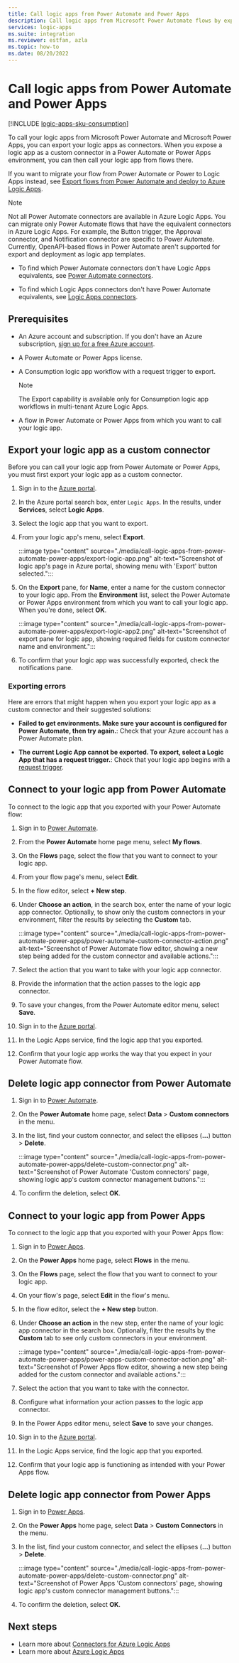 ```yaml
---
title: Call logic apps from Power Automate and Power Apps
description: Call logic apps from Microsoft Power Automate flows by exporting logic apps as connectors.
services: logic-apps
ms.suite: integration
ms.reviewer: estfan, azla
ms.topic: how-to
ms.date: 08/20/2022
---
```


# Call logic apps from Power Automate and Power Apps

[!INCLUDE [logic-apps-sku-consumption](../../includes/logic-apps-sku-consumption.md)]

To call your logic apps from Microsoft Power Automate and Microsoft Power Apps, you can export your logic apps as connectors. When you expose a logic app as a custom connector in a Power Automate or Power Apps environment, you can then call your logic app from flows there.

If you want to migrate your flow from Power Automate or Power to Logic Apps instead, see [Export flows from Power Automate and deploy to Azure Logic Apps](export-from-microsoft-flow-logic-app-template.md).

> [!NOTE]
> Not all Power Automate connectors are available in Azure Logic Apps. You can migrate only Power Automate flows 
> that have the equivalent connectors in Azure Logic Apps. For example, the Button trigger, the Approval connector, 
> and Notification connector are specific to Power Automate. Currently, OpenAPI-based flows in Power Automate aren't 
> supported for export and deployment as logic app templates.
>
> * To find which Power Automate connectors don't have Logic Apps equivalents, see 
> [Power Automate connectors](/connectors/connector-reference/connector-reference-powerautomate-connectors).
>
> * To find which Logic Apps connectors don't have Power Automate equivalents, see 
> [Logic Apps connectors](/connectors/connector-reference/connector-reference-logicapps-connectors).

## Prerequisites

* An Azure account and subscription. If you don't have an Azure subscription, [sign up for a free Azure account](https://azure.microsoft.com/free/?WT.mc_id=A261C142F).

* A Power Automate or Power Apps license.

* A Consumption logic app workflow with a request trigger to export.

  > [!NOTE]
  >
  > The Export capability is available only for Consumption logic app workflows in multi-tenant Azure Logic Apps.

* A flow in Power Automate or Power Apps from which you want to call your logic app.

## Export your logic app as a custom connector

Before you can call your logic app from Power Automate or Power Apps, you must first export your logic app as a custom connector.

1. Sign in to the [Azure portal](https://portal.azure.com).

1. In the Azure portal search box, enter `Logic Apps`. In the results, under **Services**, select **Logic Apps**.

1. Select the logic app that you want to export.

1. From your logic app's menu, select **Export**.

    :::image type="content" source="./media/call-logic-apps-from-power-automate-power-apps/export-logic-app.png" alt-text="Screenshot of logic app's page in Azure portal, showing menu with 'Export' button selected.":::

1. On the **Export** pane, for **Name**, enter a name for the custom connector to your logic app. From the **Environment** list, select the Power Automate or Power Apps environment from which you want to call your logic app. When you're done, select **OK**.

    :::image type="content" source="./media/call-logic-apps-from-power-automate-power-apps/export-logic-app2.png" alt-text="Screenshot of export pane for logic app, showing required fields for custom connector name and environment.":::

1. To confirm that your logic app was successfully exported, check the notifications pane.

### Exporting errors

Here are errors that might happen when you export your logic app as a custom connector and their suggested solutions:

* **Failed to get environments. Make sure your account is configured for Power Automate, then try again.**: Check that your Azure account has a Power Automate plan.

* **The current Logic App cannot be exported. To export, select a Logic App that has a request trigger.**: Check that your logic app begins with a [request trigger](./logic-apps-workflow-actions-triggers.md#request-trigger).

## Connect to your logic app from Power Automate

To connect to the logic app that you exported with your Power Automate flow:

1. Sign in to [Power Automate](https://flow.microsoft.com).

1. From the **Power Automate** home page menu, select **My flows**.

1. On the **Flows** page, select the flow that you want to connect to your logic app.

1. From your flow page's menu, select **Edit**.

1. In the flow editor, select **&#43; New step**.

1. Under **Choose an action**, in the search box, enter the name of your logic app connector. Optionally, to show only the custom connectors in your environment, filter the results by selecting the **Custom** tab.

    :::image type="content" source="./media/call-logic-apps-from-power-automate-power-apps/power-automate-custom-connector-action.png" alt-text="Screenshot of Power Automate flow editor, showing a new step being added for the custom connector and available actions.":::

1. Select the action that you want to take with your logic app connector. 

1. Provide the information that the action passes to the logic app connector.

1. To save your changes, from the Power Automate editor menu, select **Save**.

1. Sign in to the [Azure portal](https://portal.azure.com).

1. In the Logic Apps service, find the logic app that you exported.

1. Confirm that your logic app works the way that you expect in your Power Automate flow.

## Delete logic app connector from Power Automate

1. Sign in to [Power Automate](https://flow.microsoft.com).

1. On the **Power Automate** home page, select **Data** &gt; **Custom connectors** in the menu.

1. In the list, find your custom connector, and select the ellipses (**...**) button &gt; **Delete**.

    :::image type="content" source="./media/call-logic-apps-from-power-automate-power-apps/delete-custom-connector.png" alt-text="Screenshot of Power Automate 'Custom connectors' page, showing logic app's custom connector management buttons.":::

1. To confirm the deletion, select **OK**.

## Connect to your logic app from Power Apps

To connect to the logic app that you exported with your Power Apps flow:

1. Sign in to [Power Apps](https://powerapps.microsoft.com/).

1. On the **Power Apps** home page, select **Flows** in the menu.

1. On the **Flows** page, select the flow that you want to connect to your logic app.

1. On your flow's page, select **Edit** in the flow's menu.

1. In the flow editor, select the **&#43; New step** button.

1. Under **Choose an action** in the new step, enter the name of your logic app connector in the search box. Optionally, filter the results by the **Custom** tab to see only custom connectors in your environment.

    :::image type="content" source="./media/call-logic-apps-from-power-automate-power-apps/power-apps-custom-connector-action.png" alt-text="Screenshot of Power Apps flow editor, showing a new step being added for the custom connector and available actions.":::

1. Select the action that you want to take with the connector. 

1. Configure what information your action passes to the logic app connector.

1. In the Power Apps editor menu, select **Save** to save your changes. 

1. Sign in to the [Azure portal](https://portal.azure.com).

1. In the Logic Apps service, find the logic app that you exported.

1. Confirm that your logic app is functioning as intended with your Power Apps flow.

## Delete logic app connector from Power Apps

1. Sign in to [Power Apps](https://powerapps.microsoft.com).

1. On the **Power Apps** home page, select **Data** &gt; **Custom Connectors** in the menu.

1. In the list, find your custom connector, and select the ellipses (**...**) button &gt; **Delete**.

    :::image type="content" source="./media/call-logic-apps-from-power-automate-power-apps/delete-custom-connector.png" alt-text="Screenshot of Power Apps 'Custom connectors' page, showing logic app's custom connector management buttons.":::

1. To confirm the deletion, select **OK**.

## Next steps

* Learn more about [Connectors for Azure Logic Apps](../connectors/apis-list.md)
* Learn more about [Azure Logic Apps](../logic-apps/logic-apps-overview.md)
